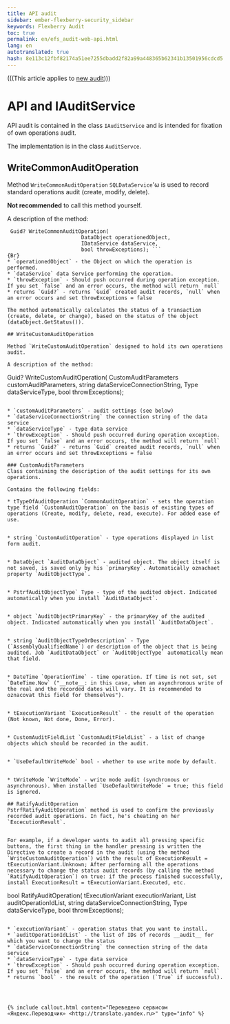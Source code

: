 ```yaml
--- 
title: API audit 
sidebar: ember-flexberry-security_sidebar 
keywords: Flexberry Audit 
toc: true 
permalink: en/efs_audit-web-api.html 
lang: en 
autotranslated: true 
hash: 8e113c12fbf82174a51ee7255dbadd2f82a99a448365b62341b13501956cdcd5 
--- 
```

(((This article applies to [new audit](fa_audit-web.html)))) 

# API and IAuditService 
API audit is contained in the class `IAuditService` and is intended for fixation of own operations audit. 

The implementation is in the class `AuditServce`. 

## WriteCommonAuditOperation 

Method `WriteCommonAuditOperation` `SQLDataService`'ω is used to record standard operations audit (create, modify, delete). 

__Not recommended__ to call this method yourself. 

A description of the method: 

```
 Guid? WriteCommonAuditOperation(
                        DataObject operationedObject,
                        IDataService dataService,
                        bool throwExceptions); ``` 
{Br} 
* `operationedObject` - the Object on which the operation is performed. 
* `dataService` data Service performing the operation. 
* `throwException` - Should push occurred during operation exception. If you set `false` and an error occurs, the method will return `null` 
* returns `Guid?` - returns `Guid` created audit records, `null` when an error occurs and set throwExceptions = false 

The method automatically calculates the status of a transaction (create, delete, or change), based on the status of the object (dataObject.GetStatus()). 

## WriteCustomAuditOperation 

Method `WriteCustomAuditOperation` designed to hold its own operations audit. 

A description of the method: 

```
Guid? WriteCustomAuditOperation(
            CustomAuditParameters customAuditParameters,
            string dataServiceConnectionString,
            Type dataServiceType,
            bool throwExceptions);
``` 

* `customAuditParameters` - audit settings (see below) 
* `dataServiceConnectionString` the connection string of the data service 
* `dataServiceType` - type data service 
* `throwException` - Should push occurred during operation exception. If you set `false` and an error occurs, the method will return `null` 
* returns `Guid?` - returns `Guid` created audit records, `null` when an error occurs and set throwExceptions = false 

### CustomAuditParameters 
Class containing the description of the audit settings for its own operations. 

Contains the following fields: 

* tTypeOfAuditOperation `CommonAuditOperation` - sets the operation type field `CustomAuditOperation` on the basis of existing types of operations (Create, modify, delete, read, execute). For added ease of use. 


* string `CustomAuditOperation` - type operations displayed in list form audit. 


* DataObject `AuditDataObject` - audited object. The object itself is not saved, is saved only by his `primaryKey`. Automatically oznachaet property `AuditObjectType`. 


* PstrfAuditObjectType` Type - type of the audited object. Indicated automatically when you install `AuditDataObject`. 


* object `AuditObjectPrimaryKey` - the primaryKey of the audited object. Indicated automatically when you install `AuditDataObject`. 


* string `AuditObjectTypeOrDescription` - Type (`AssemblyQualifiedName`) or description of the object that is being audited. Job `AuditDataObject` or `AuditObjectType` automatically mean that field. 


* DateTime `OperationTime` - time operation. If time is not set, set `DateTime.Now` ("__note__: in this case, when an asynchronous write of the real and the recorded dates will vary. It is recommended to oznacovat this field for themselves"). 


* tExecutionVariant `ExecutionResult` - the result of the operation (Not known, Not done, Done, Error). 


* CustomAuditFieldList `CustomAuditFieldList` - a list of change objects which should be recorded in the audit. 


* `UseDefaultWriteMode` bool - whether to use write mode by default. 


* tWriteMode `WriteMode` - write mode audit (synchronous or asynchronous). When installed `UseDefaultWriteMode` = true; this field is ignored. 

## RatifyAuditOperation 
PstrfRatifyAuditOperation` method is used to confirm the previously recorded audit operations. In fact, he's cheating on her `ExcecutionResult`. 


For example, if a developer wants to audit all pressing specific buttons, the first thing in the handler pressing is written the Directive to create a record in the audit (using the method `WriteCustomAuditOperation`) with the result of ExecutionResult = tExecutionVariant.Unknown; After performing all the operations necessary to change the status audit records (by calling the method `RatifyAuditOperation`) on true: if the process finished successfully, install ExecutionResult = tExecutionVariant.Executed, etc. 

```
bool RatifyAuditOperation(
            tExecutionVariant executionVariant, 
            List<Guid> auditOperationIdList, 
            string dataServiceConnectionString,
            Type dataServiceType,
            bool throwExceptions);
``` 

* `executionVariant` - operation status that you want to install. 
* `auditOperationIdList` - the list of IDs of records __audit__ for which you want to change the status 
* `dataServiceConnectionString` the connection string of the data service 
* `dataServiceType` - type data service 
* `throwException` - Should push occurred during operation exception. If you set `false` and an error occurs, the method will return `null` 
* returns `bool` - the result of the operation (`True` if successful). 




{% include callout.html content="Переведено сервисом «Яндекс.Переводчик» <http://translate.yandex.ru>" type="info" %}